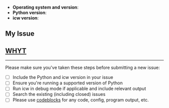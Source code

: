 - **Operating system and version**:
- **Python version**:
- **icw version**:

## My Issue



## [WHYT](http://mattgemmell.com/what-have-you-tried)



---

Please make sure you've taken these steps before submitting a new issue:

- [ ] Include the Python and icw version in your issue
- [ ] Ensure you're running a supported version of Python
- [ ] Run icw in debug mode if applicable and include
  relevant output
- [ ] Search the existing (including closed) issues
- [ ] Please use [codeblocks][1] for any code, config, program output, etc.

[1]: https://help.github.com/articles/creating-and-highlighting-code-blocks/
